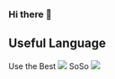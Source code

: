 ### Hi there 👋

## Useful Language
Use the Best
<img src="https://img.shields.io/badge/Python-000000?style=flat-square&logo=Python&logoColor=white"/>
SoSo
<img src="https://img.shields.io/badge/C-000000?style=flat-square&logo=Python&logoColor=white"/>
<!--
**llist-df/llist-df** is a ✨ _special_ ✨ repository because its `README.md` (this file) appears on your GitHub profile.

Here are some ideas to get you started:

- 🔭 I’m currently working on ...
- 🌱 I’m currently learning ...
- 👯 I’m looking to collaborate on ...
- 🤔 I’m looking for help with ...
- 💬 Ask me about ...
- 📫 How to reach me: ...
- 😄 Pronouns: ...
- ⚡ Fun fact: ...
-->
